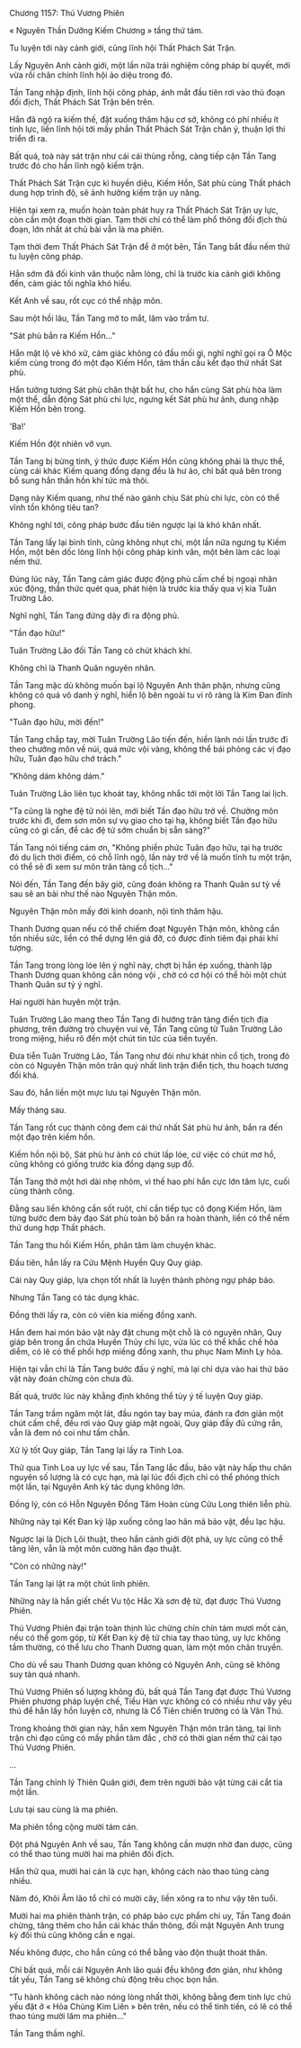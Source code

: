 




Chương 1157: Thú Vương Phiên


« Nguyên Thần Dưỡng Kiếm Chương » tầng thứ tám.

Tu luyện tới này cảnh giới, cũng lĩnh hội Thất Phách Sát Trận.

Lấy Nguyên Anh cảnh giới, một lần nữa trải nghiệm công pháp bí quyết, mới vừa rồi chân chính lĩnh hội ảo diệu trong đó.

Tần Tang nhập định, lĩnh hội công pháp, ánh mắt đầu tiên rơi vào thủ đoạn đối địch, Thất Phách Sát Trận bên trên.

Hắn đã ngộ ra kiếm thế, đặt xuống thâm hậu cơ sở, không có phí nhiều ít tinh lực, liền lĩnh hội tới mấy phần Thất Phách Sát Trận chân ý, thuận lợi thi triển đi ra.

Bất quá, toà này sát trận như cái cái thùng rỗng, càng tiếp cận Tần Tang trước đó cho hắn lĩnh ngộ kiếm trận.

Thất Phách Sát Trận cực kì huyền diệu, Kiếm Hồn, Sát phù cùng Thất phách dung hợp trình độ, sẽ ảnh hưởng kiếm trận uy năng.

Hiện tại xem ra, muốn hoàn toàn phát huy ra Thất Phách Sát Trận uy lực, còn cần một đoạn thời gian. Tạm thời chỉ có thể làm phổ thông đối địch thủ đoạn, lớn nhất át chủ bài vẫn là ma phiên.

Tạm thời đem Thất Phách Sát Trận để ở một bên, Tần Tang bắt đầu nếm thử tu luyện công pháp.

Hắn sớm đã đối kinh văn thuộc nằm lòng, chỉ là trước kia cảnh giới không đến, cảm giác tối nghĩa khó hiểu.

Kết Anh về sau, rốt cục có thể nhập môn.

Sau một hồi lâu, Tần Tang mở to mắt, lâm vào trầm tư.

"Sát phù bắn ra Kiếm Hồn..."

Hắn mặt lộ vẻ khó xử, cảm giác không có đầu mối gì, nghĩ nghĩ gọi ra Ô Mộc kiếm cùng trong đó một đạo Kiếm Hồn, tâm thần cấu kết đạo thứ nhất Sát phù.

Hắn tưởng tượng Sát phù chân thật bất hư, cho hắn cùng Sát phù hòa làm một thể, dẫn động Sát phù chi lực, ngưng kết Sát phù hư ảnh, dung nhập Kiếm Hồn bên trong.

'Ba!'

Kiếm Hồn đột nhiên vỡ vụn.

Tần Tang bị bừng tỉnh, ý thức được Kiếm Hồn cũng không phải là thực thể, cùng cái khác Kiếm quang đồng dạng đều là hư ảo, chỉ bất quá bên trong bổ sung hắn thần hồn khí tức mà thôi.

Dạng này Kiếm quang, như thế nào gánh chịu Sát phù chi lực, còn có thể vĩnh tồn không tiêu tan?

Không nghĩ tới, công pháp bước đầu tiên ngược lại là khó khăn nhất.

Tần Tang lấy lại bình tĩnh, cũng không nhụt chí, một lần nữa ngưng tụ Kiếm Hồn, một bên dốc lòng lĩnh hội công pháp kinh văn, một bên làm các loại nếm thử.

Đúng lúc này, Tần Tang cảm giác được động phủ cấm chế bị ngoại nhân xúc động, thần thức quét qua, phát hiện là trước kia thấy qua vị kia Tuân Trường Lão.

Nghĩ nghĩ, Tần Tang đứng dậy đi ra động phủ.

"Tần đạo hữu!"

Tuân Trường Lão đối Tần Tang có chút khách khí.

Không chỉ là Thanh Quân nguyên nhân.

Tần Tang mặc dù không muốn bại lộ Nguyên Anh thân phận, nhưng cũng không có quá vô danh ý nghĩ, hiển lộ bên ngoài tu vi rõ ràng là Kim Đan đỉnh phong.

"Tuân đạo hữu, mời đến!"

Tần Tang chắp tay, mời Tuân Trường Lão tiến đến, hiền lành nói lần trước đi theo chưởng môn về núi, quá mức vội vàng, không thể bái phỏng các vị đạo hữu, Tuân đạo hữu chớ trách."

"Không dám không dám."

Tuân Trường Lão liên tục khoát tay, không nhắc tới một lời Tần Tang lai lịch.

"Ta cũng là nghe đệ tử nói lên, mới biết Tần đạo hữu trở về. Chưởng môn trước khi đi, đem sơn môn sự vụ giao cho tại hạ, không biết Tần đạo hữu cũng có gì cần, để các đệ tử sớm chuẩn bị sẵn sàng?"

Tần Tang nói tiếng cám ơn, "Không phiền phức Tuân đạo hữu, tại hạ trước đó du lịch thời điểm, có chỗ lĩnh ngộ, lần này trở về là muốn tĩnh tu một trận, có thể sẽ đi xem sư môn trân tàng cổ tịch..."

Nói đến, Tần Tang đến bây giờ, cũng đoán không ra Thanh Quân sư tỷ về sau sẽ an bài như thế nào Nguyên Thận môn.

Nguyên Thận môn mấy đời kinh doanh, nội tình thâm hậu.

Thanh Dương quan nếu có thể chiếm đoạt Nguyên Thận môn, không cần tốn nhiều sức, liền có thể dựng lên giá đỡ, có được đỉnh tiêm đại phái khí tượng.

Tần Tang trong lòng lóe lên ý nghĩ này, chợt bị hắn ép xuống, thành lập Thanh Dương quan không cần nóng vội , chờ có cơ hội có thể hỏi một chút Thanh Quân sư tỷ ý nghĩ.

Hai người hàn huyên một trận.

Tuân Trường Lão mang theo Tần Tang đi hướng trân tàng điển tịch địa phương, trên đường trò chuyện vui vẻ, Tần Tang cũng từ Tuân Trường Lão trong miệng, hiểu rõ đến một chút tin tức của tiền tuyến.

Đưa tiễn Tuân Trường Lão, Tần Tang như đói như khát nhìn cổ tịch, trong đó còn có Nguyên Thận môn trân quý nhất linh trận điển tịch, thu hoạch tương đối khá.

Sau đó, hắn liền một mực lưu tại Nguyên Thận môn.

Mấy tháng sau.

Tần Tang rốt cục thành công đem cái thứ nhất Sát phù hư ảnh, bắn ra đến một đạo trên kiếm hồn.

Kiếm hồn nội bộ, Sát phù hư ảnh có chút lấp lóe, cứ việc có chút mơ hồ, cũng không có giống trước kia đồng dạng sụp đổ.

Tần Tang thở một hơi dài nhẹ nhõm, vì thế hao phí hắn cực lớn tâm lực, cuối cùng thành công.

Đằng sau liền không cần sốt ruột, chỉ cần tiếp tục cô đọng Kiếm Hồn, làm từng bước đem bảy đạo Sát phù toàn bộ bắn ra hoàn thành, liền có thể nếm thử dung hợp Thất phách.

Tần Tang thu hồi Kiếm Hồn, phân tâm làm chuyện khác.

Đầu tiên, hắn lấy ra Cửu Mệnh Huyền Quy Quy giáp.

Cái này Quy giáp, lựa chọn tốt nhất là luyện thành phòng ngự pháp bảo.

Nhưng Tần Tang có tác dụng khác.

Đồng thời lấy ra, còn có viên kia miếng đồng xanh.

Hắn đem hai món bảo vật này đặt chung một chỗ là có nguyên nhân, Quy giáp bên trong ẩn chứa Huyền Thủy chi lực, vừa lúc có thể khắc chế hỏa diễm, có lẽ có thể phối hợp miếng đồng xanh, thu phục Nam Minh Ly hỏa.

Hiện tại vẫn chỉ là Tần Tang bước đầu ý nghĩ, mà lại chỉ dựa vào hai thứ bảo vật này đoán chừng còn chưa đủ.

Bất quá, trước lúc này khẳng định không thể tùy ý tế luyện Quy giáp.

Tần Tang trầm ngâm một lát, đầu ngón tay bay múa, đánh ra đơn giản một chút cấm chế, đều rơi vào Quy giáp mặt ngoài, Quy giáp đầy đủ cứng rắn, vẫn là đem nó coi như tấm chắn.

Xử lý tốt Quy giáp, Tần Tang lại lấy ra Tinh Loa.

Thử qua Tinh Loa uy lực về sau, Tần Tang lắc đầu, bảo vật này hấp thu chân nguyên số lượng là có cực hạn, mà lại lúc đối địch chỉ có thể phóng thích một lần, tại Nguyên Anh kỳ tác dụng không lớn.

Đồng lý, còn có Hỗn Nguyên Đồng Tâm Hoàn cùng Cửu Long thiên liễn phù.

Những này tại Kết Đan kỳ lập xuống công lao hãn mã bảo vật, đều lạc hậu.

Ngược lại là Dịch Lôi thuật, theo hắn cảnh giới đột phá, uy lực cũng có thể tăng lên, vẫn là một môn cường hãn đạo thuật.

"Còn có những này!"

Tần Tang lại lật ra một chút linh phiên.

Những này là hắn giết chết Vu tộc Hắc Xà sơn đệ tử, đạt được Thú Vương Phiên.

Thú Vương Phiên đại trận toàn thịnh lúc chừng chín chín tám mươi mốt cán, nếu có thể gom góp, từ Kết Đan kỳ đệ tử chia tay thao túng, uy lực không tầm thường, có thể lưu cho Thanh Dương quan, làm một môn chân truyền.

Cho dù về sau Thanh Dương quan không có Nguyên Anh, cũng sẽ không suy tàn quá nhanh.

Thú Vương Phiên số lượng không đủ, bất quá Tần Tang đạt được Thú Vương Phiên phương pháp luyện chế, Tiểu Hàn vực không có có nhiều như vậy yêu thú để hắn lấy hồn luyện cờ, nhưng là Cổ Tiên chiến trường có là Vân Thú.

Trong khoảng thời gian này, hắn xem Nguyên Thận môn trân tàng, tại linh trận chi đạo cũng có mấy phần tâm đắc , chờ có thời gian nếm thử cải tạo Thú Vương Phiên.

...

Tần Tang chỉnh lý Thiên Quân giới, đem trên người bảo vật từng cái cắt tỉa một lần.

Lưu tại sau cùng là ma phiên.

Ma phiên tổng cộng mười tám cán.

Đột phá Nguyên Anh về sau, Tần Tang không cần mượn nhờ đan dược, cũng có thể thao túng mười hai ma phiên đối địch.

Hắn thử qua, mười hai cán là cực hạn, không cách nào thao túng càng nhiều.

Năm đó, Khôi Âm lão tổ chỉ có mười cây, liền xông ra to như vậy tên tuổi.

Mười hai ma phiên thành trận, có pháp bảo cực phẩm chi uy, Tần Tang đoán chừng, tăng thêm cho hắn cái khác thần thông, đối mặt Nguyên Anh trung kỳ đối thủ cũng không cần e ngại.

Nếu không được, cho hắn cũng có thể bằng vào độn thuật thoát thân.

Chỉ bất quá, mỗi cái Nguyên Anh lão quái đều không đơn giản, như không tất yếu, Tần Tang sẽ không chủ động trêu chọc bọn hắn.

"Tu hành không cách nào nóng lòng nhất thời, không bằng đem tinh lực chủ yếu đặt ở « Hỏa Chủng Kim Liên » bên trên, nếu có thể tinh tiến, có lẽ có thể thao túng mười lăm ma phiên..."

Tần Tang thầm nghĩ.




